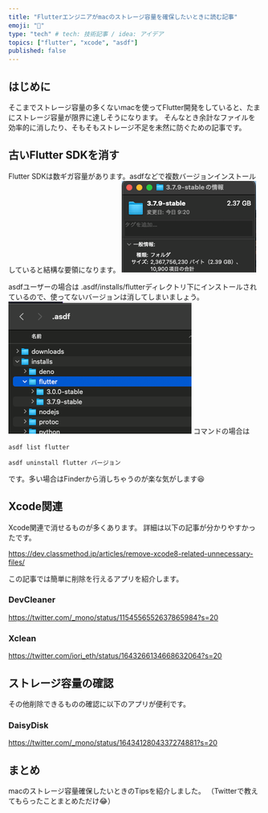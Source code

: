 ```yaml
---
title: "Flutterエンジニアがmacのストレージ容量を確保したいときに読む記事"
emoji: "🐙"
type: "tech" # tech: 技術記事 / idea: アイデア
topics: ["flutter", "xcode", "asdf"]
published: false
---
```

## はじめに
そこまでストレージ容量の多くないmacを使ってFlutter開発をしていると、たまにストレージ容量が限界に達しそうになります。
そんなとき余計なファイルを効率的に消したり、そもそもストレージ不足を未然に防ぐための記事です。

## 古いFlutter SDKを消す

Flutter SDKは数ギガ容量があります。asdfなどで複数バージョンインストールしていると結構な要領になります。
![](/images/SCR-20230405-dat.png)

asdfユーザーの場合は
.asdf/installs/flutterディレクトリ下にインストールされているので、使ってないバージョンは消してしまいましょう。
![](/images/SCR-20230405-dlp.png)
コマンドの場合は
```zsh:インストール済みバージョン確認
asdf list flutter
```
```zsh:アンインストール
asdf uninstall flutter バージョン
```
です。多い場合はFinderから消しちゃうのが楽な気がします😆

## Xcode関連
Xcode関連で消せるものが多くあります。
詳細は以下の記事が分かりやすかったです。

https://dev.classmethod.jp/articles/remove-xcode8-related-unnecessary-files/

この記事では簡単に削除を行えるアプリを紹介します。

### DevCleaner

https://twitter.com/_mono/status/1154556552637865984?s=20

### Xclean

https://twitter.com/iori_eth/status/1643266134668632064?s=20


## ストレージ容量の確認
その他削除できるものの確認に以下のアプリが便利です。

### DaisyDisk

https://twitter.com/_mono/status/1643412804337274881?s=20


## まとめ
macのストレージ容量確保したいときのTipsを紹介しました。
（Twitterで教えてもらったことまとめただけ😂）
